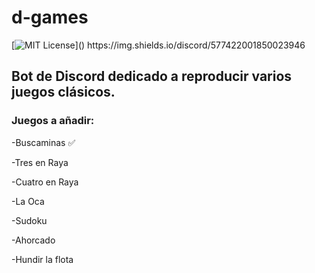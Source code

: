 # d-games

[![MIT License](https://img.shields.io/apm/l/atomic-design-ui.svg?)]()
https://img.shields.io/discord/577422001850023946

## Bot de Discord dedicado a reproducir varios juegos clásicos. 

### Juegos a añadir: 

 -Buscaminas ✅
 
 -Tres en Raya
 
 -Cuatro en Raya
 
 -La Oca
 
 -Sudoku
 
 -Ahorcado
 
 -Hundir la flota
